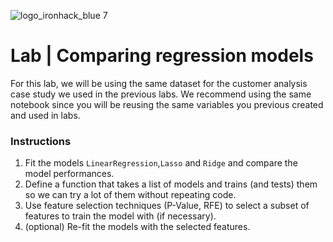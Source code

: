 ![logo_ironhack_blue 7](https://user-images.githubusercontent.com/23629340/40541063-a07a0a8a-601a-11e8-91b5-2f13e4e6b441.png)

# Lab | Comparing regression models


For this lab, we will be using the same dataset for the customer analysis case study we used in the previous labs. We recommend using the same notebook since you will be reusing the same variables you previous created and used in labs. 

### Instructions

1. Fit the models  `LinearRegression`,`Lasso` and `Ridge` and compare the model performances. 
2. Define a function that takes a list of models and trains (and tests) them so we can try a lot of them without repeating code.
3. Use feature selection techniques (P-Value, RFE) to select a subset of features to train the model with (if necessary).
4. (optional) Re-fit the models with the selected features.
